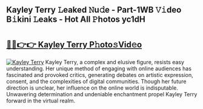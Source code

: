 ## Kayley Terry 𝙻eaked 𝙽u𝚍e - Part-1WB 𝚅𝚒deo B𝚒kini 𝙻eaks - Hot All 𝙿hotos yc1dH

# <h2><a href="http://ld1ac8.urlbe.top/?page=Kayley+Terry">🔗🔗👉👉 Kayley Terry P𝚑oto𝚜Vid𝚎o</a></h2>

[![Kayley Terry](https://i.imgur.com/eBuTRDB.gif)](http://ld1ac8.urlbe.top/?page=Kayley+Terry)
Kayley Terry, a complex and elusive figure, resists easy understanding. Her unique method of engaging with online audiences has fascinated and provoked critics, generating debates on artistic expression, consent, and the complexities of digital communities. Though her future direction is unclear, her influence on the online world is indisputable. Unwavering determination and undeniable enchantment propel Kayley Terry forward in the virtual realm.
